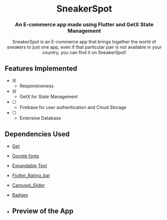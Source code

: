 <h1 align="center">
SneakerSpot
</h1>
<h3 align="center">
An E-commerce app made using Flutter and GetX State Management
</h3>
<p align="center">SneakerSpot is an E-commerce app that brings together the world of sneakers to just one app, even if that particular pair is not available in your country, you can find it on SneakerSpot!</p>

## Features Implemented
- [x] - Responsiveness
- [x] - GetX for State Management
- [ ] - Firebase for user authentication and Cloud Storage
- [ ] - Extensive Database

## Dependencies Used

- [Get](https://pub.dev/packages/get)
- [Google fonts](https://pub.dev/packages/google_fonts)
- [Expandable Text](https://pub.dev/packages/expandable_text)
- [Flutter_Rating_bar](https://pub.dev/packages/flutter_rating_bar)
- [Carousel_Slider](https://pub.dev/packages/carousel_slider)
- [Badges](https://pub.dev/packages/badges)

- ## Preview of the App
